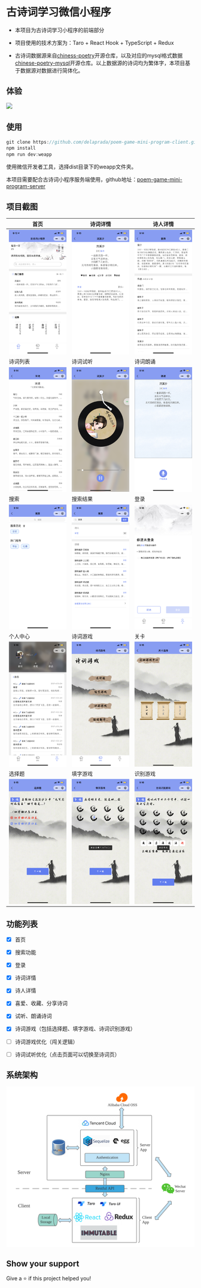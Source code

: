 # 古诗词学习微信小程序
  
- 本项目为古诗词学习小程序的前端部分

- 项目使用的技术方案为：Taro + React Hook + TypeScript + Redux

- 古诗词数据源来自[chiness-poetry](https://github.com/chinese-poetry/chinese-poetry)开源仓库，以及对应的mysql格式数据[chinese-poetry-mysql](https://github.com/KomaBeyond/chinese-poetry-mysql)开源仓库。以上数据源的诗词均为繁体字，本项目基于数据源对数据进行简体化。

## 体验

![](./images/qrcode.png)

## 使用

```javascript
git clone https://github.com/delaprada/poem-game-mini-program-client.git
npm install
npm run dev:weapp
```

使用微信开发者工具，选择dist目录下的weapp文件夹。

本项目需要配合古诗词小程序服务端使用，github地址：[poem-game-mini-program-server](https://github.com/delaprada/poem-game-mini-program-server)

## 项目截图

|  首页   | 诗词详情  |  诗人详情   |
|  ----  | ----  | ----  |
| ![home](./images/homepage.PNG)  | ![poem](./images/poempage.PNG) |![home](./images/poetpage.PNG)|
|  诗词列表   | 诗词试听  | 诗词朗诵 |
| ![poem](./images/poemListpage.PNG)  | ![home](./images/listenpage.PNG) |![poem](./images/langsong.PNG)|
|  搜索   | 搜索结果  | 登录 |
| ![home](./images/searchpage.PNG)  | ![poem](./images/searchresultpage.PNG) | ![poem](./images/login.PNG) |
|  个人中心   | 诗词游戏  | 关卡 |
| ![home](./images/userpage.PNG)  | ![home](./images/gamepage.PNG) |![poem](./images/roundpage.PNG)|
|  选择题   | 填字游戏  | 识别游戏   |
| ![home](./images/choicegamepage.PNG)  | ![poem](./images/crosswordgamepage.PNG) |![home](./images/identifygamepage.PNG)  |

## 功能列表

- [x] 首页
  
- [x] 搜索功能

- [x] 登录
  
- [x] 诗词详情
  
- [x] 诗人详情

- [x] 喜爱、收藏、分享诗词

- [x] 试听、朗诵诗词

- [x] 诗词游戏（包括选择题、填字游戏、诗词识别游戏）

- [ ] 诗词游戏优化（闯关逻辑）

- [ ] 诗词试听优化（点击页面可以切换至诗词页）

## 系统架构

![home](./images/framework.PNG)

## Show your support

Give a ⭐️ if this project helped you!
